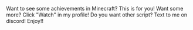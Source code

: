 Want to see some achievements in Minecraft? This is for you!
Want some more? Click "Watch" in my profile!
Do you want other script? Text to me on discord!
Enjoy!!

